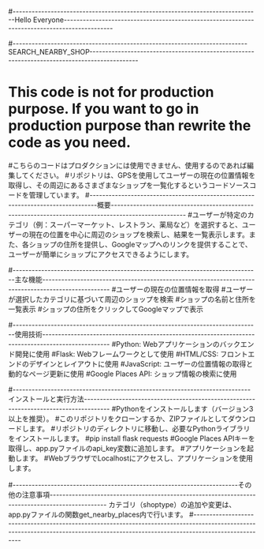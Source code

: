 #------------------------------------------------------------------------------Hello Everyone---------------------------------------------------------------------------------------------

#--------------------------------------------------------------------------SEARCH_NEARBY_SHOP---------------------------------------------------------------------------------------------
# This code is not for production purpose. If you want to go in production purpose than rewrite the code as you need.
#こちらのコードはプロダクションには使用できません、使用するのであれば編集してください。
#リポジトリは、GPSを使用してユーザーの現在の位置情報を取得し、その周辺にあるさまざまなショップを一覧化するというコードソースコードを管理しています。
#--------------------------------------------------------------------------------概要-----------------------------------------------------------------------------------------------------
#ユーザーが特定のカテゴリ（例：スーパーマーケット、レストラン、薬局など）を選択すると、ユーザーの現在の位置を中心に周辺のショップを検索し、結果を一覧表示します。また、各ショップの住所を提供し、Googleマップへのリンクを提供することで、ユーザーが簡単にショップにアクセスできるようにします。

#------------------------------------------------------------------------------主な機能---------------------------------------------------------------------------------------------------
#ユーザーの現在の位置情報を取得
#ユーザーが選択したカテゴリに基づいて周辺のショップを検索
#ショップの名前と住所を一覧表示
#ショップの住所をクリックしてGoogleマップで表示

#------------------------------------------------------------------------------使用技術---------------------------------------------------------------------------------------------------
#Python: Webアプリケーションのバックエンド開発に使用
#Flask: Webフレームワークとして使用
#HTML/CSS: フロントエンドのデザインとレイアウトに使用
#JavaScript: ユーザーの位置情報の取得と動的なページ更新に使用
#Google Places API: ショップ情報の検索に使用

#---------------------------------------------------------------------------インストールと実行方法--------------------------------------------------------------------------------------
#Pythonをインストールします（バージョン3以上を推奨）。
#このリポジトリをクローンするか、ZIPファイルとしてダウンロードします。
#リポジトリのディレクトリに移動し、必要なPythonライブラリをインストールします。
#pip install flask requests
#Google Places APIキーを取得し、app.pyファイルのapi_key変数に追加します。
#アプリケーションを起動します。
#WebブラウザでLocalhostにアクセスし、アプリケーションを使用します。  

#-----------------------------------------------------------------------その他の注意事項------------------------------------------------------------------------------------------------
カテゴリ（shoptype）の追加や変更は、app.pyファイルの関数get_nearby_places内で行います。
#-----------------------------------------------------------------------------------------------------------------------------------------------------------------------------------
